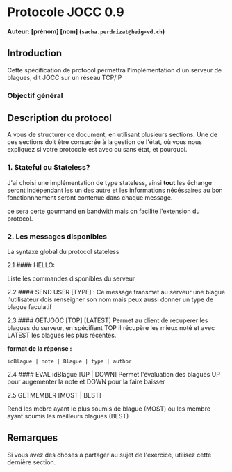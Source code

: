 # Protocole JOCC 0.9 

**Auteur: [prénom] [nom] (`sacha.perdrizat@heig-vd.ch`)**

## Introduction

Cette spécification de protocol permettra l'implémentation d'un serveur de blagues, dit JOCC sur un réseau TCP/IP

### Objectif général


## Description du protocol

A vous de structurer ce document, en utilisant plusieurs sections. Une de ces sections doit être consacrée à la gestion de l'état, où vous nous expliquez si votre protocole est avec ou sans état, et pourquoi.

### 1. Stateful ou Stateless?

J'ai choisi une implémentation de type stateless, ainsi __tout__ les échange seront indépendant les un des autre et les informations nécéssaires au bon fonctionnnement seront contenue dans chaque message. 

ce sera certe gourmand en bandwith mais on facilite l'extension du protocol.


### 2.  Les messages disponibles

La syntaxe global du protocol stateless

2.1 #### HELLO: 

Liste les commandes disponibles du serveur

2.2 #### SEND  <JOKE> USER  [TYPE]   :
Ce message transmet au serveur une blague l'utilisateur dois renseigner son nom mais peux aussi donner un type de blague faculatif

2.3 #### GETJOOC [TOP] [LATEST]
Permet au client de recuperer les blagues du serveur, en spécifiant TOP il récupère les mieux noté et avec LATEST les blagues les plus récentes. 

__format de la réponse :__
```
idBlague | note | Blague | type | author
```

2.4 #### EVAL idBlague [UP | DOWN]
Permet l'évaluation des blagues UP pour augementer la note et DOWN pour la faire baisser

2.5 GETMEMBER [MOST | BEST]

Rend les mebre ayant le plus soumis de blague (MOST) ou les membre ayant soumis les meilleurs blagues (BEST)

## Remarques

Si vous avez des choses à partager au sujet de l'exercice, utilisez cette dernière section.
